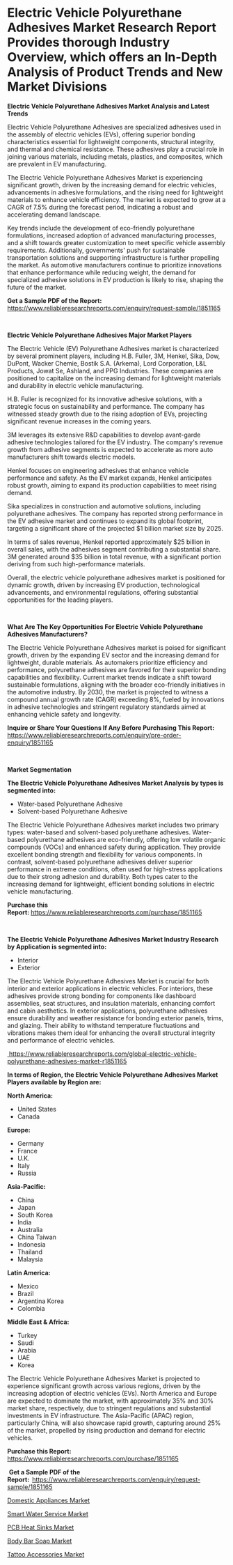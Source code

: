 <p><h1>Electric Vehicle Polyurethane Adhesives Market Research Report Provides thorough Industry Overview, which offers an In-Depth Analysis of Product Trends and New Market Divisions</h1></p><p><strong>Electric Vehicle Polyurethane Adhesives Market Analysis and Latest Trends</strong></p>
<p><p>Electric Vehicle Polyurethane Adhesives are specialized adhesives used in the assembly of electric vehicles (EVs), offering superior bonding characteristics essential for lightweight components, structural integrity, and thermal and chemical resistance. These adhesives play a crucial role in joining various materials, including metals, plastics, and composites, which are prevalent in EV manufacturing.</p><p>The Electric Vehicle Polyurethane Adhesives Market is experiencing significant growth, driven by the increasing demand for electric vehicles, advancements in adhesive formulations, and the rising need for lightweight materials to enhance vehicle efficiency. The market is expected to grow at a CAGR of 7.5% during the forecast period, indicating a robust and accelerating demand landscape.</p><p>Key trends include the development of eco-friendly polyurethane formulations, increased adoption of advanced manufacturing processes, and a shift towards greater customization to meet specific vehicle assembly requirements. Additionally, governments' push for sustainable transportation solutions and supporting infrastructure is further propelling the market. As automotive manufacturers continue to prioritize innovations that enhance performance while reducing weight, the demand for specialized adhesive solutions in EV production is likely to rise, shaping the future of the market.</p></p>
<p><strong>Get a Sample PDF of the Report:&nbsp;</strong> <a href="https://www.reliableresearchreports.com/enquiry/request-sample/1851165?utm_campaign=1471&utm_medium=2&utm_source=Github&utm_content=ia&utm_term=18102024&utm_id=electric-vehicle-polyurethane-adhesives">https://www.reliableresearchreports.com/enquiry/request-sample/1851165</a></p>
<p>&nbsp;</p>
<p><strong>Electric Vehicle Polyurethane Adhesives Major Market Players</strong></p>
<p><p>The Electric Vehicle (EV) Polyurethane Adhesives market is characterized by several prominent players, including H.B. Fuller, 3M, Henkel, Sika, Dow, DuPont, Wacker Chemie, Bostik S.A. (Arkema), Lord Corporation, L&L Products, Jowat Se, Ashland, and PPG Industries. These companies are positioned to capitalize on the increasing demand for lightweight materials and durability in electric vehicle manufacturing.</p><p>H.B. Fuller is recognized for its innovative adhesive solutions, with a strategic focus on sustainability and performance. The company has witnessed steady growth due to the rising adoption of EVs, projecting significant revenue increases in the coming years.</p><p>3M leverages its extensive R&D capabilities to develop avant-garde adhesive technologies tailored for the EV industry. The company's revenue growth from adhesive segments is expected to accelerate as more auto manufacturers shift towards electric models.</p><p>Henkel focuses on engineering adhesives that enhance vehicle performance and safety. As the EV market expands, Henkel anticipates robust growth, aiming to expand its production capabilities to meet rising demand.</p><p>Sika specializes in construction and automotive solutions, including polyurethane adhesives. The company has reported strong performance in the EV adhesive market and continues to expand its global footprint, targeting a significant share of the projected $1 billion market size by 2025.</p><p>In terms of sales revenue, Henkel reported approximately $25 billion in overall sales, with the adhesives segment contributing a substantial share. 3M generated around $35 billion in total revenue, with a significant portion deriving from such high-performance materials.</p><p>Overall, the electric vehicle polyurethane adhesives market is positioned for dynamic growth, driven by increasing EV production, technological advancements, and environmental regulations, offering substantial opportunities for the leading players.</p></p>
<p>&nbsp;</p>
<p><strong>What Are The Key Opportunities For Electric Vehicle Polyurethane Adhesives Manufacturers?</strong></p>
<p><p>The Electric Vehicle Polyurethane Adhesives market is poised for significant growth, driven by the expanding EV sector and the increasing demand for lightweight, durable materials. As automakers prioritize efficiency and performance, polyurethane adhesives are favored for their superior bonding capabilities and flexibility. Current market trends indicate a shift toward sustainable formulations, aligning with the broader eco-friendly initiatives in the automotive industry. By 2030, the market is projected to witness a compound annual growth rate (CAGR) exceeding 8%, fueled by innovations in adhesive technologies and stringent regulatory standards aimed at enhancing vehicle safety and longevity.</p></p>
<p><strong>Inquire or Share Your Questions If Any Before Purchasing This Report:</strong> <a href="https://www.reliableresearchreports.com/enquiry/pre-order-enquiry/1851165?utm_campaign=1471&utm_medium=2&utm_source=Github&utm_content=ia&utm_term=18102024&utm_id=electric-vehicle-polyurethane-adhesives">https://www.reliableresearchreports.com/enquiry/pre-order-enquiry/1851165</a></p>
<p>&nbsp;</p>
<p><strong>Market Segmentation</strong></p>
<p><strong>The Electric Vehicle Polyurethane Adhesives Market Analysis by types is segmented into:</strong></p>
<p><ul><li>Water-based Polyurethane Adhesive</li><li>Solvent-based Polyurethane Adhesive</li></ul></p>
<p><p>The Electric Vehicle Polyurethane Adhesives market includes two primary types: water-based and solvent-based polyurethane adhesives. Water-based polyurethane adhesives are eco-friendly, offering low volatile organic compounds (VOCs) and enhanced safety during application. They provide excellent bonding strength and flexibility for various components. In contrast, solvent-based polyurethane adhesives deliver superior performance in extreme conditions, often used for high-stress applications due to their strong adhesion and durability. Both types cater to the increasing demand for lightweight, efficient bonding solutions in electric vehicle manufacturing.</p></p>
<p><strong>Purchase this Report:&nbsp;</strong><a href="https://www.reliableresearchreports.com/purchase/1851165?utm_campaign=1471&utm_medium=2&utm_source=Github&utm_content=ia&utm_term=18102024&utm_id=electric-vehicle-polyurethane-adhesives">https://www.reliableresearchreports.com/purchase/1851165</a></p>
<p>&nbsp;</p>
<p><strong>The Electric Vehicle Polyurethane Adhesives Market Industry Research by Application is segmented into:</strong></p>
<p><ul><li>Interior</li><li>Exterior</li></ul></p>
<p><p>The Electric Vehicle Polyurethane Adhesives Market is crucial for both interior and exterior applications in electric vehicles. For interiors, these adhesives provide strong bonding for components like dashboard assemblies, seat structures, and insulation materials, enhancing comfort and cabin aesthetics. In exterior applications, polyurethane adhesives ensure durability and weather resistance for bonding exterior panels, trims, and glazing. Their ability to withstand temperature fluctuations and vibrations makes them ideal for enhancing the overall structural integrity and performance of electric vehicles.</p></p>
<p><a href="https://www.reliableresearchreports.com/global-electric-vehicle-polyurethane-adhesives-market-r1851165?utm_campaign=1471&utm_medium=2&utm_source=Github&utm_content=ia&utm_term=18102024&utm_id=electric-vehicle-polyurethane-adhesives">&nbsp;https://www.reliableresearchreports.com/global-electric-vehicle-polyurethane-adhesives-market-r1851165</a></p>
<p><strong>In terms of Region, the Electric Vehicle Polyurethane Adhesives Market Players available by Region are:</strong></p>
<p>
    <p> <strong> North America: </strong>
        <ul>
            <li>United States</li>
            <li>Canada</li>
        </ul>
        </p> 
    <p> <strong> Europe: </strong>
        <ul>
            <li>Germany</li>
            <li>France</li>
            <li>U.K.</li>
            <li>Italy</li>
            <li>Russia</li>
        </ul>
        </p> 
    <p> <strong> Asia-Pacific: </strong>
        <ul>
            <li>China</li>
            <li>Japan</li>
            <li>South Korea</li>
            <li>India</li>
            <li>Australia</li>
            <li>China Taiwan</li>
            <li>Indonesia</li>
            <li>Thailand</li>
            <li>Malaysia</li>
        </ul>
        </p> 
    <p> <strong> Latin America: </strong>
        <ul>
            <li>Mexico</li>
            <li>Brazil</li>
            <li>Argentina Korea</li>
            <li>Colombia</li>
        </ul>
        </p> 
    <p> <strong> Middle East & Africa: </strong>
        <ul>
            <li>Turkey</li>
            <li>Saudi</li>
            <li>Arabia</li>
            <li>UAE</li>
            <li>Korea</li>
        </ul>
    </p>
    </p>
<p><p>The Electric Vehicle Polyurethane Adhesives Market is projected to experience significant growth across various regions, driven by the increasing adoption of electric vehicles (EVs). North America and Europe are expected to dominate the market, with approximately 35% and 30% market share, respectively, due to stringent regulations and substantial investments in EV infrastructure. The Asia-Pacific (APAC) region, particularly China, will also showcase rapid growth, capturing around 25% of the market, propelled by rising production and demand for electric vehicles.</p></p>
<p><strong>Purchase this Report: </strong><a href="https://www.reliableresearchreports.com/purchase/1851165?utm_campaign=1471&utm_medium=2&utm_source=Github&utm_content=ia&utm_term=18102024&utm_id=electric-vehicle-polyurethane-adhesives">https://www.reliableresearchreports.com/purchase/1851165</a></p>
<p>&nbsp;<strong>Get a Sample PDF of the Report:&nbsp;&nbsp;</strong><a href="https://www.reliableresearchreports.com/enquiry/request-sample/1851165?utm_campaign=1471&utm_medium=2&utm_source=Github&utm_content=ia&utm_term=18102024&utm_id=electric-vehicle-polyurethane-adhesives">https://www.reliableresearchreports.com/enquiry/request-sample/1851165</a></p>
<p><strong></strong></p>
<p><p><a href="https://www.linkedin.com/pulse/charting-future-comprehensive-analysis-global-domestic-mea7e?utm_campaign=1471&utm_medium=2&utm_source=Github&utm_content=ia&utm_term=18102024&utm_id=electric-vehicle-polyurethane-adhesives">Domestic Appliances Market</a></p><p><a href="https://github.com/petbigbeepjn/Market-Research-Report-List-1/blob/main/smart-water-service-market.md?utm_campaign=1471&utm_medium=2&utm_source=Github&utm_content=ia&utm_term=18102024&utm_id=electric-vehicle-polyurethane-adhesives">Smart Water Service Market</a></p><p><a href="https://www.linkedin.com/pulse/global-pcb-heat-sinks-market-opportunities-challenges2024--gjkvc?utm_campaign=1471&utm_medium=2&utm_source=Github&utm_content=ia&utm_term=18102024&utm_id=electric-vehicle-polyurethane-adhesives">PCB Heat Sinks Market</a></p><p><a href="https://www.linkedin.com/pulse/body-bar-soap-market-shifts-strategic-analysis-2024-2031-nufme?utm_campaign=1471&utm_medium=2&utm_source=Github&utm_content=ia&utm_term=18102024&utm_id=electric-vehicle-polyurethane-adhesives">Body Bar Soap Market</a></p><p><a href="https://www.linkedin.com/pulse/tattoo-accessories-revenue-growth-report-2024-2031-pym2e?utm_campaign=1471&utm_medium=2&utm_source=Github&utm_content=ia&utm_term=18102024&utm_id=electric-vehicle-polyurethane-adhesives">Tattoo Accessories Market</a></p></p>